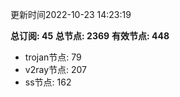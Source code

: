 更新时间2022-10-23 14:23:19

**总订阅: 45**
**总节点: 2369**
**有效节点: 448**
- trojan节点: 79
- v2ray节点: 207
- ss节点: 162
